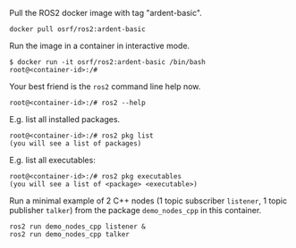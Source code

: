 Pull the ROS2 docker image with tag "ardent-basic".

    docker pull osrf/ros2:ardent-basic

Run the image in a container in interactive mode.

    $ docker run -it osrf/ros2:ardent-basic /bin/bash
    root@<container-id>:/#

Your best friend is the `ros2` command line help now.

    root@<container-id>:/# ros2 --help

E.g. list all installed packages.

    root@<container-id>:/# ros2 pkg list
    (you will see a list of packages)

E.g. list all executables:

    root@<container-id>:/# ros2 pkg executables
    (you will see a list of <package> <executable>)

Run a minimal example of 2 C++ nodes (1 topic subscriber `listener`, 1 topic publisher `talker`) from the package `demo_nodes_cpp` in this container.

    ros2 run demo_nodes_cpp listener &
    ros2 run demo_nodes_cpp talker